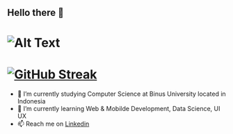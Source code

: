 ## Hello there 👋

<!-- ![Alt Text](https://media.giphy.com/media/13Uqp5IGFpmDle/giphy.gif) -->
![Alt Text](https://media.giphy.com/media/12mRllHWXpt4M8/giphy.gif)
======
[![GitHub Streak](https://github-readme-streak-stats.herokuapp.com/?user=frdmn12&theme=dark)](https://git.io/streak-stats)
======
- 🔭 I’m currently studying Computer Science at Binus University located in Indonesia
- 🌱 I’m currently learning Web & Mobilde Development, Data Science, UI UX
- 📫 Reach me on [Linkedin](https://www.linkedin.com/in/bayu-ferdiman)



<!--
**frdmn12/frdmn12** is a ✨ _special_ ✨ repository because its `README.md` (this file) appears on your GitHub profile.

Here are some ideas to get you started:

- 🔭 I’m currently working on ...
- 🌱 I’m currently learning ...
- 👯 I’m looking to collaborate on ...
- 🤔 I’m looking for help with ...
- 💬 Ask me about ...
- 📫 How to reach me: ...
- 😄 Pronouns: ...
- ⚡ Fun fact: ...
-->
